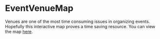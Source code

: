 # EventVenueMap
Venues are one of the most time consuming issues in organizing events. Hopefully this interactive map proves a time saving resource.
You can view the map [here](http://cdn.rawgit.com/datacommunitydc/EventVenueMap/master/DC2_venues.html).

